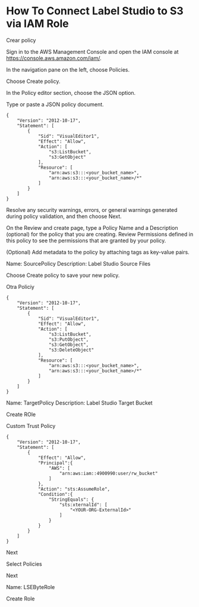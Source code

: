 # How To Connect Label Studio to S3 via IAM Role


Crear policy

Sign in to the AWS Management Console and open the IAM console at https://console.aws.amazon.com/iam/.

In the navigation pane on the left, choose Policies.

Choose Create policy.

In the Policy editor section, choose the JSON option.

Type or paste a JSON policy document. 

```
{
    "Version": "2012-10-17",
    "Statement": [
        {
            "Sid": "VisualEditor1",
            "Effect": "Allow",
            "Action": [
                "s3:ListBucket",
                "s3:GetObject"
            ],
            "Resource": [
                "arn:aws:s3:::<your_bucket_name>",
                "arn:aws:s3:::<your_bucket_name>/*"
            ]
        }
    ]
}
```

Resolve any security warnings, errors, or general warnings generated during policy validation, and then choose Next.

On the Review and create page, type a Policy Name and a Description (optional) for the policy that you are creating. Review Permissions defined in this policy to see the permissions that are granted by your policy.

(Optional) Add metadata to the policy by attaching tags as key-value pairs.

Name: SourcePolicy
Description: Label Studio Source Files

Choose Create policy to save your new policy.


Otra Policiy

```
{
    "Version": "2012-10-17",
    "Statement": [
        {
            "Sid": "VisualEditor1",
            "Effect": "Allow",
            "Action": [
                "s3:ListBucket",
                "s3:PutObject",
                "s3:GetObject",
                "s3:DeleteObject"
            ],
            "Resource": [
                "arn:aws:s3:::<your_bucket_name>",
                "arn:aws:s3:::<your_bucket_name>/*"
            ]
        }
    ]
}
```

Name: TargetPolicy
Description: Label Studio Target Bucket


Create ROle

Custom Trust Policy

```
{
    "Version": "2012-10-17",
    "Statement": [
        {
            "Effect": "Allow",
            "Principal":{
                "AWS": [
                    "arn:aws:iam::4900990:user/rw_bucket"
                ]
            },
            "Action": "sts:AssumeRole",
            "Condition":{
                "StringEquals": {
                    "sts:xternalId": [
                        "<YOUR-ORG-ExternalId>"
                    ]
                }
            }
        }
    ]
}
```

Next

Select Policies

Next

Name: LSEByteRole

Create Role




